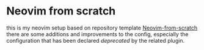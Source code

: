 # Neovim from scratch

this is my neovim setup based on repository template [Neovim-from-scratch](https://github.com/LunarVim/Neovim-from-scratch.git)  
there are some additions and improvements to the config, especially the configuration that has been declared _deprecated_ by the related plugin.
